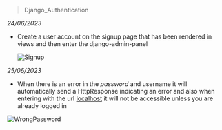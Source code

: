 ﻿>  Django_Authentication


_24/06/2023_ 
- Create a user account on the signup page that has been rendered in views and then enter the django-admin-panel

   ![Signup](https://github.com/GempitaRizki/Django_Authentication/assets/38187462/39b8059e-4322-4757-90ce-5d326eff302d)

_25/06/2023_
- When there is an error in the *password* and username it will automatically send a HttpResponse indicating an error and also when entering with the url [localhost](http://localhost:8000/home) it will not be accessible unless you are already logged in

![WrongPassword](https://github.com/GempitaRizki/Django_Authentication/assets/38187462/5a047bbf-e16e-4dd0-92b7-9c33992ac8be)



